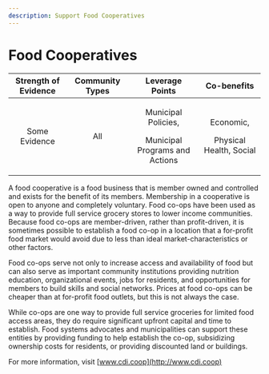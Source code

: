 ```yaml
---
description: Support Food Cooperatives
---
```


# Food Cooperatives

<table>
  <thead>
    <tr>
      <th style="text-align:center">Strength of Evidence</th>
      <th style="text-align:center">Community Types</th>
      <th style="text-align:center">Leverage Points</th>
      <th style="text-align:center">Co-benefits</th>
    </tr>
  </thead>
  <tbody>
    <tr>
      <td style="text-align:center">Some Evidence</td>
      <td style="text-align:center">All</td>
      <td style="text-align:center">
        <p>Municipal Policies,</p>
        <p>Municipal Programs and Actions</p>
      </td>
      <td style="text-align:center">
        <p>Economic,</p>
        <p>Physical Health, Social</p>
      </td>
    </tr>
  </tbody>
</table>

A food cooperative is a food business that is member owned and controlled and exists for the benefit of its members. Membership in a cooperative is open to anyone and completely voluntary. Food co-ops have been used as a way to provide full service grocery stores to lower income communities. Because food co-ops are member-driven, rather than profit-driven, it is sometimes possible to establish a food co-op in a location that a for-profit food market would avoid due to less than ideal market-characteristics or other factors.

Food co-ops serve not only to increase access and availability of food but can also serve as important community institutions providing nutrition education, organizational events, jobs for residents, and opportunities for members to build skills and social networks. Prices at food co-ops can be cheaper than at for-profit food outlets, but this is not always the case. 

While co-ops are one way to provide full service groceries for limited food access areas, they do require significant upfront capital and time to establish. Food systems advocates and municipalities can support these entities by providing funding to help establish the co-op, subsidizing ownership costs for residents, or providing discounted land or buildings.

 For more information, visit [www.cdi.coop](http://www.cdi.coop)

